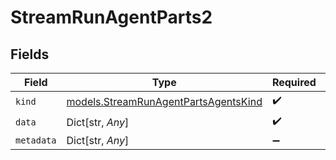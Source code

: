 # StreamRunAgentParts2


## Fields

| Field                                                                              | Type                                                                               | Required                                                                           | Description                                                                        |
| ---------------------------------------------------------------------------------- | ---------------------------------------------------------------------------------- | ---------------------------------------------------------------------------------- | ---------------------------------------------------------------------------------- |
| `kind`                                                                             | [models.StreamRunAgentPartsAgentsKind](../models/streamrunagentpartsagentskind.md) | :heavy_check_mark:                                                                 | N/A                                                                                |
| `data`                                                                             | Dict[str, *Any*]                                                                   | :heavy_check_mark:                                                                 | N/A                                                                                |
| `metadata`                                                                         | Dict[str, *Any*]                                                                   | :heavy_minus_sign:                                                                 | N/A                                                                                |